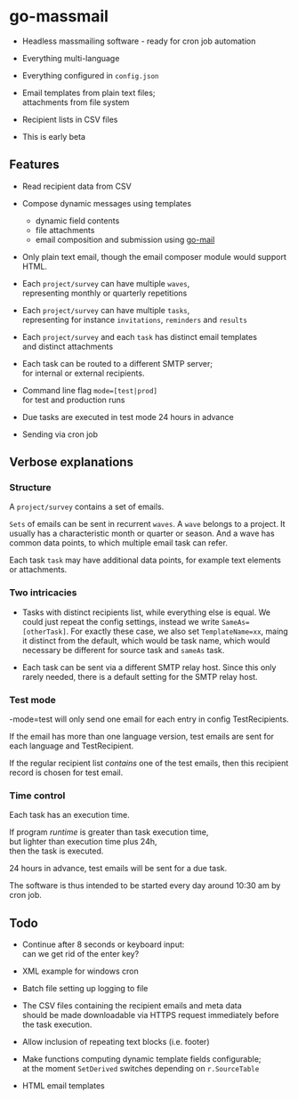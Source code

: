 # go-massmail

* Headless massmailing software - ready for cron job automation

* Everything multi-language

* Everything configured in `config.json`

* Email templates from plain text files;  
  attachments from file system

* Recipient lists in CSV files

* This is early beta

## Features

* Read recipient data from CSV

* Compose dynamic messages using templates
  * dynamic field contents
  * file attachments
  * email composition and submission using [go-mail](https://github.com/pbberlin/go-mail)

* Only plain text email, though the email composer module would support HTML.

* Each `project/survey` can have multiple `waves`,  
  representing monthly or quarterly repetitions

* Each `project/survey` can have multiple `tasks`,  
  representing for instance `invitations`, `reminders` and `results`

* Each `project/survey` and each `task` has distinct email templates  
  and distinct attachments

* Each task can be routed to a different SMTP server;  
  for internal or external recipients. 

* Command line flag `mode=[test|prod]`  
  for test and production runs

* Due tasks are executed in test mode 24 hours in advance

* Sending via cron job

## Verbose explanations

### Structure

A `project/survey` contains a set of emails.

`Sets` of emails can be sent in recurrent `waves`. A `wave` belongs to a project. It usually has a characteristic month or quarter or season. And a wave has common data points, to which multiple email task can refer.

Each task `task` may have additional data points, for example text elements or attachments.

### Two intricacies

* Tasks with distinct recipients list, while everything else is equal. We could just repeat the config settings, instead we write `SameAs=[otherTask]`. For exactly these case, we also set `TemplateName=xx`, maing it distinct from the default, which would be task name, which would necessary be different for source task and `sameAs` task.

* Each task can be sent via a different SMTP relay host. Since this only rarely needed, there is a default setting for the SMTP relay host.

### Test mode

-mode=test will only send one email for each entry in config TestRecipients.

If the email has more than one language version, test emails are sent for each language and TestRecipient.

If the regular recipient list _contains_ one of the test emails, then this recipient record is chosen for test email.

### Time control

Each task has an execution time.

If program _runtime_ is greater than task execution time,  
but lighter than execution time plus 24h,  
then the task is executed.

24 hours in advance, test emails will be sent for a due task. 

The software is thus intended to be started every day around 10:30 am by cron job.

## Todo

* Continue after 8 seconds or keyboard input:  
  can we get rid of the enter key?

* XML example for windows cron

* Batch file setting up logging to file

* The CSV files containing the recipient emails and meta data  
  should be made downloadable via HTTPS request immediately before the task execution.

* Allow inclusion of repeating text blocks (i.e. footer)

* Make functions computing dynamic template fields configurable;  
  at the moment `SetDerived` switches depending on `r.SourceTable` 

* HTML email templates
